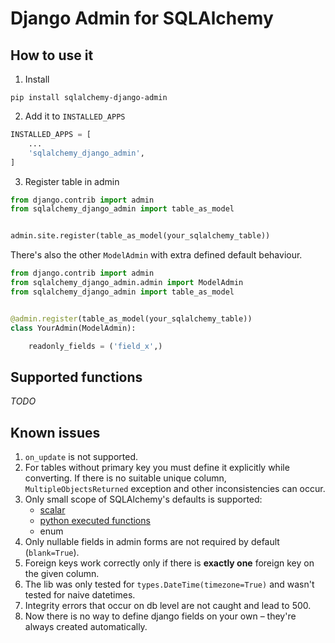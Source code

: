 # Django Admin for SQLAlchemy

## How to use it
1. Install 
```
pip install sqlalchemy-django-admin
```

2. Add it to `INSTALLED_APPS`
```python
INSTALLED_APPS = [
    ...
    'sqlalchemy_django_admin',
]
```

3. Register table in admin
```python
from django.contrib import admin
from sqlalchemy_django_admin import table_as_model


admin.site.register(table_as_model(your_sqlalchemy_table))
```

There's also the other `ModelAdmin` with extra defined default behaviour.
```python
from django.contrib import admin
from sqlalchemy_django_admin.admin import ModelAdmin
from sqlalchemy_django_admin import table_as_model


@admin.register(table_as_model(your_sqlalchemy_table))
class YourAdmin(ModelAdmin):

    readonly_fields = ('field_x',)
```


## Supported functions
*TODO*

## Known issues
1. `on_update` is not supported.
2. For tables without primary key you must define it explicitly while converting.
If there is no suitable unique column, `MultipleObjectsReturned` exception 
and other inconsistencies can occur.
3. Only small scope of SQLAlchemy's defaults is supported:
   - [scalar](https://docs.sqlalchemy.org/en/14/core/defaults.html#scalar-defaults)
   - [python executed functions](https://docs.sqlalchemy.org/en/14/core/defaults.html#python-executed-functions)
   - enum
4. Only nullable fields in admin forms are not required by default (`blank=True`).
5. Foreign keys work correctly only if there is **exactly one** foreign key on the given column.
6. The lib was only tested for `types.DateTime(timezone=True)` and wasn't tested for naive datetimes.
7. Integrity errors that occur on db level are not caught and lead to 500.
8. Now there is no way to define django fields on your own – they're always created automatically.
